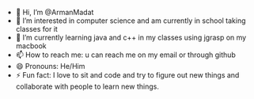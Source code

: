 - 👋 Hi, I’m @ArmanMadat
- 👀 I’m interested in computer science and am currently in school taking classes for it  
- 🌱 I’m currently learning java and c++ in my classes using jgrasp on my macbook
- 📫 How to reach me: u can reach me on my email or through github 
- 😄 Pronouns: He/Him
- ⚡ Fun fact: I love to sit and code and try to figure out new things and collaborate with people to learn new things.

<!---
ArmanMadat/ArmanMadat is a ✨ special ✨ repository because its `README.md` (this file) appears on your GitHub profile.
You can click the Preview link to take a look at your changes.
--->
